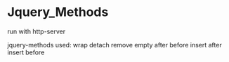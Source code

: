 # Jquery_Methods

run with http-server

jquery-methods used:
wrap
detach
remove
empty 
after
before
insert after
insert before
